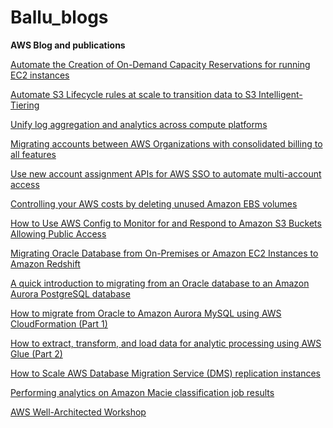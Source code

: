 # Ballu_blogs
**AWS Blog and publications**

[Automate the Creation of On-Demand Capacity Reservations for running EC2 instances]()

[Automate S3 Lifecycle rules at scale to transition data to S3 Intelligent-Tiering](https://aws.amazon.com/blogs/storage/automate-s3-lifecycle-rules-at-scale-to-transition-data-to-s3-intelligent-tiering/)

[Unify log aggregation and analytics across compute platforms](https://aws.amazon.com/blogs/big-data/unify-log-aggregation-and-analytics-across-compute-platforms/)

[Migrating accounts between AWS Organizations with consolidated billing to all features](https://aws.amazon.com/blogs/mt/migrating-accounts-between-aws-organizations-with-consolidated-billing-to-all-features/)

[Use new account assignment APIs for AWS SSO to automate multi-account access](https://aws.amazon.com/blogs/security/use-new-account-assignment-apis-for-aws-sso-to-automate-multi-account-access/)

[Controlling your AWS costs by deleting unused Amazon EBS volumes](https://aws.amazon.com/blogs/mt/controlling-your-aws-costs-by-deleting-unused-amazon-ebs-volumes/)

[How to Use AWS Config to Monitor for and Respond to Amazon S3 Buckets Allowing Public Access](https://aws.amazon.com/blogs/security/how-to-use-aws-config-to-monitor-for-and-respond-to-amazon-s3-buckets-allowing-public-access/)

[Migrating Oracle Database from On-Premises or Amazon EC2 Instances to Amazon Redshift](https://aws.amazon.com/blogs/database/migrating-oracle-database-from-on-premises-or-amazon-ec2-instances-to-amazon-redshift/)

[A quick introduction to migrating from an Oracle database to an Amazon Aurora PostgreSQL database](https://aws.amazon.com/blogs/database/a-quick-introduction-to-migrating-from-an-oracle-database-to-an-amazon-aurora-postgresql-database/)

[How to migrate from Oracle to Amazon Aurora MySQL using AWS CloudFormation (Part 1)](https://aws.amazon.com/blogs/database/migrating-from-an-oracle-database-to-an-amazon-aurora-mysql-database-using-aws-cloudformation-part-1/)

[How to extract, transform, and load data for analytic processing using AWS Glue (Part 2)](https://aws.amazon.com/blogs/database/how-to-extract-transform-and-load-data-for-analytic-processing-using-aws-glue-part-2/)

[How to Scale AWS Database Migration Service (DMS) replication instances](https://aws.amazon.com/blogs/database/how-to-scale-aws-database-migration-service-dms-replication-instances/)

[Performing analytics on Amazon Macie classification job results](https://githubplus.com/aws-samples/amazon-macie-results-analytics)

[AWS Well-Architected Workshop](https://www.slideshare.net/AmazonWebServices/aws-wellarchitected-workshop)


